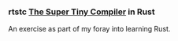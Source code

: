 ### rtstc [The Super Tiny Compiler](https://the-super-tiny-compiler.glitch.me) in Rust

An exercise as part of my foray into learning Rust.
